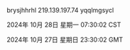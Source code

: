 brysjhhrhl 219.139.197.74 yqqlmgsycl

2024年 10月 28日 星期一 07:30:02 CST

2024年 10月 27日 星期日 23:30:02 GMT
